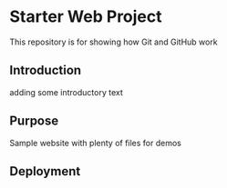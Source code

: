 # Starter Web Project

This repository is for showing how Git and GitHub work

## Introduction
adding some introductory text

## Purpose

Sample website with plenty of files for demos

## Deployment

